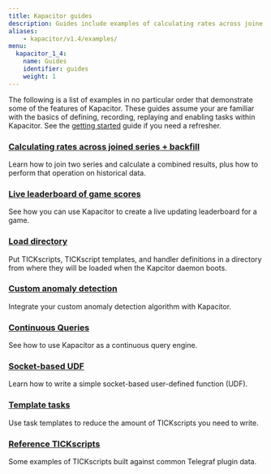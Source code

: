 ```yaml
---
title: Kapacitor guides
description: Guides include examples of calculating rates across joine series + backfill, a live leaderboard of game scores, loading directories during Kapacitor booting, and custom anomaly detection.
aliases:
    - kapacitor/v1.4/examples/
menu:
  kapacitor_1_4:
    name: Guides
    identifier: guides
    weight: 1
---
```


The following is a list of examples in no particular order that demonstrate some of the features of Kapacitor.
These guides assume your are familiar with the basics of defining, recording, replaying and enabling tasks within Kapacitor.
See the [getting started](/kapacitor/v1.4/introduction/getting-started/) guide if you need a refresher.

### [Calculating rates across joined series + backfill](/kapacitor/v1.4/guides/join_backfill/)

Learn how to join two series and calculate a combined results, plus how to perform that operation on historical data.

### [Live leaderboard of game scores](/kapacitor/v1.4/guides/live_leaderboard/)

See how you can use Kapacitor to create a live updating leaderboard for a game.

### [Load directory](/kapacitor/v1.4/guides/load_directory/)

Put TICKscripts, TICKscript templates, and handler definitions in a directory
from where they will be loaded when the Kapcitor daemon boots.

### [Custom anomaly detection](/kapacitor/v1.4/guides/anomaly_detection/)

Integrate your custom anomaly detection algorithm with Kapacitor.

### [Continuous Queries](/kapacitor/v1.4/guides/continuous_queries/)

See how to use Kapacitor as a continuous query engine.

### [Socket-based UDF](/kapacitor/v1.4/guides/socket_udf/)

Learn how to write a simple socket-based user-defined function (UDF).

### [Template tasks](/kapacitor/v1.4/guides/template_tasks/)

Use task templates to reduce the amount of TICKscripts you need to write.

### [Reference TICKscripts](/kapacitor/v1.4/guides/reference_scripts/)

Some examples of TICKscripts built against common Telegraf plugin data.
